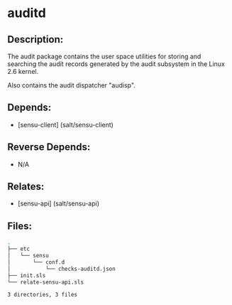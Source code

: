 # auditd

## Description:

The audit package contains the user space utilities for storing and searching the audit records generated by the audit subsystem in the Linux 2.6 kernel.

Also contains the audit dispatcher "audisp".

## Depends:

  -  [sensu-client] (salt/sensu-client)

## Reverse Depends:

  -  N/A

## Relates:

  -  [sensu-api] (salt/sensu-api)

## Files:

```bash
.
├── etc
│   └── sensu
│       └── conf.d
│           └── checks-auditd.json
├── init.sls
└── relate-sensu-api.sls

3 directories, 3 files
```
